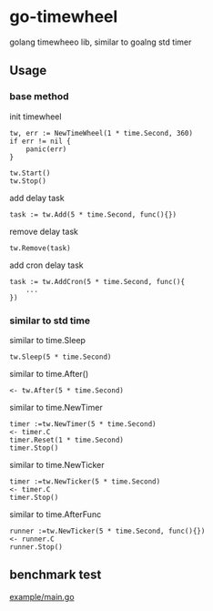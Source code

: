 # go-timewheel

golang timewheeo lib, similar to goalng std timer

## Usage

### base method

init timewheel

```
tw, err := NewTimeWheel(1 * time.Second, 360)
if err != nil {
    panic(err)
}

tw.Start()
tw.Stop()
```

add delay task

```
task := tw.Add(5 * time.Second, func(){})
```

remove delay task

```
tw.Remove(task)
```

add cron delay task

```
task := tw.AddCron(5 * time.Second, func(){
    ...
})
```

### similar to std time

similar to time.Sleep

```
tw.Sleep(5 * time.Second)
```

similar to time.After()

```
<- tw.After(5 * time.Second)
```

similar to time.NewTimer

```
timer :=tw.NewTimer(5 * time.Second)
<- timer.C
timer.Reset(1 * time.Second)
timer.Stop()
```

similar to time.NewTicker

```
timer :=tw.NewTicker(5 * time.Second)
<- timer.C
timer.Stop()
```

similar to time.AfterFunc

```
runner :=tw.NewTicker(5 * time.Second, func(){})
<- runner.C
runner.Stop()
```

## benchmark test

[example/main.go](example/main.go)

